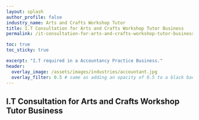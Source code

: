 ```yaml
---
layout: splash 
author_profile: false 
industry_name: Arts and Crafts Workshop Tutor
title: I.T Consultation for Arts and Crafts Workshop Tutor Business
permalink: /it-consultation-for-arts-and-crafts-workshop-tutor-business

toc: true
toc_sticky: true

excerpt: "I.T required in a Accountancy Practice Business."
header:
  overlay_image: /assets/images/industries/accountant.jpg
  overlay_filter: 0.5 # same as adding an opacity of 0.5 to a black background
---
```


## I.T Consultation for Arts and Crafts Workshop Tutor Business